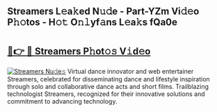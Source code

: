 ## Streamers L𝚎a𝚔ed N𝚞𝚍e - Part-YZm Vi𝚍𝚎o P𝚑𝚘tos - H𝚘𝚝 O𝚗𝚕yf𝚊ns L𝚎a𝚔s fQa0e

# <h2><a href="http://kfeszr.oniu.top/?m=Streamers">🔗👉 🔴 Streamers P𝚑ot𝚘𝚜 V𝚒d𝚎o</a></h2>

[![Streamers Nu𝚍e𝚜](https://i.imgur.com/0qMVB7G.gif)](http://kfeszr.oniu.top/?m=Streamers)
Virtual dance innovator and web entertainer Streamers, celebrated for disseminating dance and lifestyle inspiration through solo and collaborative dance acts and short films. Trailblazing technologist Streamers, recognized for their innovative solutions and commitment to advancing technology.  
